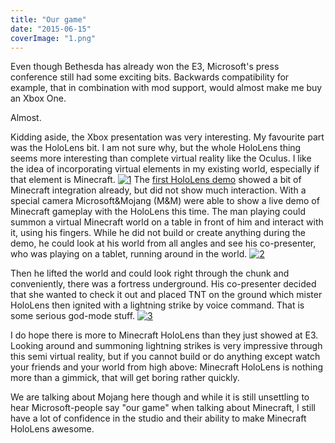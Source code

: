 ```yaml
---
title: "Our game"
date: "2015-06-15"
coverImage: "1.png"
---
```


Even though Bethesda has already won the E3, Microsoft's press conference still had some exciting bits. Backwards compatibility for example, that in combination with mod support, would almost make me buy an Xbox One.

Almost.

Kidding aside, the Xbox presentation was very interesting. My favourite part was the HoloLens bit. I am not sure why, but the whole HoloLens thing seems more interesting than complete virtual reality like the Oculus. I like the idea of incorporating virtual elements in my existing world, especially if that element is Minecraft. [![1](images/1.png)](http://www.legenddiaries.com/wp-content/uploads/2015/06/1.png) The [first HoloLens demo](https://youtu.be/xXy7lbs-D48?t=1m4s) showed a bit of Minecraft integration already, but did not show much interaction. With a special camera Microsoft&Mojang (M&M) were able to show a live demo of Minecraft gameplay with the HoloLens this time. The man playing could summon a virtual Minecraft world on a table in front of him and interact with it, using his fingers. While he did not build or create anything during the demo, he could look at his world from all angles and see his co-presenter, who was playing on a tablet, running around in the world. [![2](images/21.png)](http://www.legenddiaries.com/wp-content/uploads/2015/06/21.png)

Then he lifted the world and could look right through the chunk and conveniently, there was a fortress underground. His co-presenter decided that she wanted to check it out and placed TNT on the ground which mister HoloLens then ignited with a lightning strike by voice command. That is some serious god-mode stuff. [![3](images/3.png)](http://www.legenddiaries.com/wp-content/uploads/2015/06/3.png)

I do hope there is more to Minecraft HoloLens than they just showed at E3. Looking around and summoning lightning strikes is very impressive through this semi virtual reality, but if you cannot build or do anything except watch your friends and your world from high above: Minecraft HoloLens is nothing more than a gimmick, that will get boring rather quickly.

We are talking about Mojang here though and while it is still unsettling to hear Microsoft-people say "our game" when talking about Minecraft, I still have a lot of confidence in the studio and their ability to make Minecraft HoloLens awesome.

